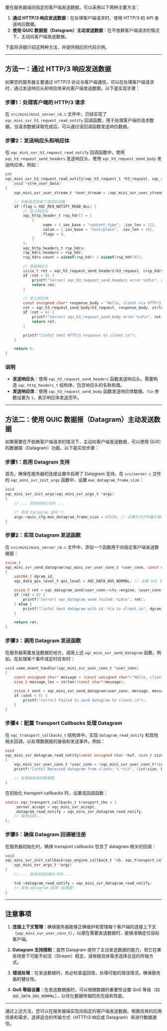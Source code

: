 要在服务器端向指定的客户端发送数据，可以采用以下两种主要方法：

1. **通过 HTTP/3 响应发送数据**：在处理客户端请求时，使用 HTTP/3 的 API 发送响应数据。
2. **使用 QUIC 数据报（Datagram）主动发送数据**：在不依赖客户端请求的情况下，主动向客户端发送数据。

下面将详细介绍这两种方法，并提供相应的代码示例。

---

## 方法一：通过 HTTP/3 响应发送数据

如果您的服务器主要通过 HTTP/3 协议与客户端通信，可以在处理客户端请求时，通过发送响应头和响应体来向客户端发送数据。以下是实现步骤：

### 步骤1：处理客户端的 HTTP/3 请求

在 `src/mini/mini_server_cb.c` 文件中，已经实现了 `xqc_mini_svr_h3_request_read_notify` 回调函数，用于处理客户端的请求数据。当请求数据读取完成后，可以通过该回调函数发送响应数据。

### 步骤2：发送响应头和响应体

在 `xqc_mini_svr_h3_request_read_notify` 回调函数中，使用 `xqc_h3_request_send_headers` 发送响应头，使用 `xqc_h3_request_send_body` 发送响应体。例如：

```c
int
xqc_mini_svr_h3_request_read_notify(xqc_h3_request_t *h3_request, xqc_request_notify_flag_t flag,
    void *strm_user_data)
{
    xqc_mini_svr_user_stream_t *user_stream = (xqc_mini_svr_user_stream_t *)strm_user_data;

    // 判断是否完成了请求的读取
    if (flag & XQC_REQ_NOTIFY_READ_ALL) {
        // 定义响应头
        xqc_http_header_t rsp_hdr[] = {
            {
                .name = {.iov_base = "content-type", .iov_len = 12},
                .value = {.iov_base = "text/plain", .iov_len = 10},
                .flags = 0,
            }
        };
        xqc_http_headers_t rsp_hdrs;
        rsp_hdrs.headers = rsp_hdr;
        rsp_hdrs.count = sizeof(rsp_hdr) / sizeof(rsp_hdr[0]);

        // 发送响应头
        ssize_t ret = xqc_h3_request_send_headers(h3_request, &rsp_hdrs, 0);
        if (ret < 0) {
            printf("[error] xqc_h3_request_send_headers error %zd\n", ret);
            return ret;
        }

        // 定义响应体
        const unsigned char* response_body = "Hello, client via HTTP/3!";
        ret = xqc_h3_request_send_body(h3_request, response_body, strlen((const char*)response_body), 1);
        if (ret < 0) {
            printf("[error] xqc_h3_request_send_body error %zd\n", ret);
            return ret;
        }

        printf("[info] Sent HTTP/3 response to client.\n");
    }

    return 0;
}
```

### 说明

- **发送响应头**：使用 `xqc_h3_request_send_headers` 函数发送响应头。需要构造 `xqc_http_headers_t` 结构体，包含响应头的名称和值。
- **发送响应体**：使用 `xqc_h3_request_send_body` 函数发送响应体数据。`fin` 参数设置为 `1`，表示响应体发送完毕。

---

## 方法二：使用 QUIC 数据报（Datagram）主动发送数据

如果需要在不依赖客户端请求的情况下，主动向客户端发送数据，可以使用 QUIC 的数据报（Datagram）功能。以下是实现步骤：

### 步骤1：启用 Datagram 支持

首先，确保在服务器的连接设置中启用了 Datagram 支持。在 `src/server.c` 文件的 `xqc_mini_svr_init_args` 函数中，设置 `max_datagram_frame_size`：

```c
void
xqc_mini_svr_init_args(xqc_mini_svr_args_t *args)
{
    // ... 其他初始化代码 ...

    /* 启用 Datagram 支持 */
    args->quic_cfg.max_datagram_frame_size = 65535; // 设置为允许的最大数据报大小
}
```

### 步骤2：实现 Datagram 发送函数

在 `src/mini/mini_server_cb.c` 文件中，添加一个函数用于向指定客户端发送数据报：

```c
ssize_t
xqc_mini_svr_send_datagram(xqc_mini_svr_user_conn_t *user_conn, const unsigned char *data, size_t data_len)
{
    uint64_t dgram_id;
    xqc_data_qos_level_t qos_level = XQC_DATA_QOS_NORMAL; // 设置 QoS 等级，可根据需要调整

    ssize_t ret = xqc_datagram_send(user_conn->ctx->engine, &user_conn->cid, data, data_len, &dgram_id, qos_level);
    if (ret < 0) {
        printf("[error] xqc_datagram_send failed: %zd\n", ret);
    } else {
        printf("[info] Sent datagram with id: %lu to client.\n", dgram_id);
    }

    return ret;
}
```

### 步骤3：调用 Datagram 发送函数

在服务器需要发送数据的地方，调用上述 `xqc_mini_svr_send_datagram` 函数。例如，在处理某个事件或定时任务时：

```c
void some_event_handler(xqc_mini_svr_user_conn_t *user_conn)
{
    const unsigned char* message = (const unsigned char*)"Hello, client via Datagram!";
    size_t message_len = strlen((const char*)message);

    ssize_t sent = xqc_mini_svr_send_datagram(user_conn, message, message_len);
    if (sent < 0) {
        printf("[error] Failed to send datagram to client.\n");
    }
}
```

### 步骤4：配置 Transport Callbacks 处理 Datagram

在 `xqc_transport_callbacks_t` 结构体中，实现 `datagram_read_notify` 和其他相关回调，以处理数据报的接收和发送事件。例如：

```c
void
xqc_mini_svr_datagram_read_notify(const unsigned char *buf, size_t size, void *conn_user_data)
{
    xqc_mini_svr_user_conn_t *user_conn = (xqc_mini_svr_user_conn_t*)conn_user_data;
    printf("[info] Received datagram from client: %.*s\n", (int)size, buf);

    // 处理接收到的数据报
}
```

在初始化 transport callbacks 时，设置该回调函数：

```c
static xqc_transport_callbacks_t transport_cbs = {
    .server_accept = xqc_mini_svr_accept,
    .datagram_read_notify = xqc_mini_svr_datagram_read_notify,
    // 其他回调...
};
```

### 步骤5：确保 Datagram 回调被注册

在服务器初始化时，确保 transport callbacks 包含了 datagram 相关的回调：

```c
void
xqc_mini_svr_init_callback(xqc_engine_callback_t *cb, xqc_transport_callbacks_t *tcb,
    xqc_mini_svr_args_t *args)
{
    // ... 其他回调初始化代码 ...

    tcb->datagram_read_notify = xqc_mini_svr_datagram_read_notify;
    // 其他 datagram 回调（如需要）
}
```

---

## 注意事项

1. **连接上下文管理**：确保服务器能够正确维护和管理每个客户端的连接上下文（`xqc_mini_svr_user_conn_t`），以便在需要发送数据时，能够准确定位目标客户端。

2. **Datagram 支持限制**：虽然 Datagram 提供了主动发送数据的能力，但它在某些场景下可能不如流（Stream）稳定。请根据具体需求选择合适的传输方式。

3. **错误处理**：在发送数据时，务必检查返回值，处理可能的错误情况，确保服务器的健壮性。

4. **QoS 等级设置**：在发送数据报时，可以根据数据的重要性设置 QoS 等级（如 `XQC_DATA_QOS_NORMAL`），以优化数据传输的优先级和性能。

---

通过上述方法，您可以在服务器端实现向指定的客户端发送数据。根据具体的应用场景和需求，选择适合的传输方式（HTTP/3 响应或 Datagram）来进行数据通信。
